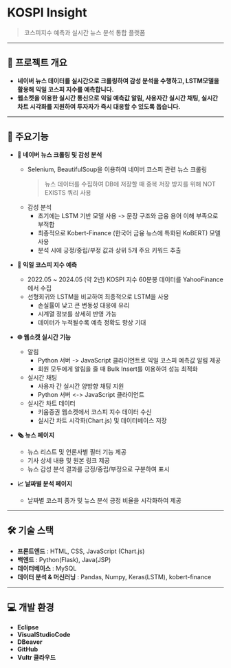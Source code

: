 # KOSPI Insight
> 코스피지수 예측과 실시간 뉴스 분석 통합 플랫폼 <br /> 

-----

## 📝 프로젝트 개요

+ **네이버 뉴스 데이터를 실시간으로 크롤링하여 감성 분석을 수행하고, LSTM모델을 활용해 익일 코스피 지수를 예측합니다.**
+ **웹소켓을 이용한 실시간 통신으로 익일 예측값 알림, 사용자간 실시간 채팅, 실시간 차트 시각화를 지원하여 투자자가 즉시 대응할 수 있도록 돕습니다.**

-----

## 📌 주요기능

- **📰 네이버 뉴스 크롤링 및 감성 분석**
  - Selenium, BeautifulSoup을 이용하여 네이버 코스피 관련 뉴스 크롤링
    > 뉴스 데이터를 수집하여 DB에 저장할 때 중복 저장 방지를 위해 NOT EXISTS 쿼리 사용
  - 감성 분석
    + 초기에는 LSTM 기반 모델 사용 -> 문장 구조와 금융 용어 이해 부족으로 부적합
    + 최종적으로 Kobert-Finance (한국어 금융 뉴스에 특화된 KoBERT) 모델 사용
    + 분석 시에 긍정/중립/부정 값과 상위 5개 주요 키워드 추출

- **🤖 익일 코스피 지수 예측**
  - 2022.05 ~ 2024.05 (약 2년) KOSPI 지수 60분봉 데이터를 YahooFinance에서 수집
  - 선형회귀와 LSTM을 비교하여 최종적으로 LSTM을 사용
    + 손실률이 낮고 큰 변동성 대응에 유리
    + 시계열 정보를 상세히 반영 가능
    + 데이터가 누적될수록 예측 정확도 향상 기대

- **🌐 웹소켓 실시간 기능**
  + 알림
    + Python 서버 -> JavaScript 클라이언트로 익일 코스피 예측값 알림 제공
    + 회원 모두에게 알림을 줄 때 Bulk Insert를 이용하여 성능 최적화
  + 실시간 채팅
    + 사용자 간 실시간 양방향 채팅 지원
    + Python 서버 <-> JavaScript 클라이언트
  + 실시간 차트 데이터
    + 키움증권 웹소켓에서 코스피 지수 데이터 수신
    + 실시간 차트 시각화(Chart.js) 및 데이터베이스 저장

- **🗞️ 뉴스 페이지**
  - 뉴스 리스트 및 언론사별 필터 기능 제공
  - 기사 상세 내용 및 원본 링크 제공
  - 뉴스 감성 분석 결과를 긍정/중립/부정으로 구분하여 표시

- **📈 날짜별 분석 페이지**
  - 날짜별 코스피 종가 및 뉴스 분석 긍정 비율을 시각화하여 제공

-----

## 🛠️ 기술 스택

- **프론트엔드** : HTML, CSS, JavaScript (Chart.js)
- **백엔드** : Python(Flask), Java(JSP)
- **데이터베이스** : MySQL
- **데이터 분석 & 머신러닝** : Pandas, Numpy, Keras(LSTM), kobert-finance

-----

## 💻 개발 환경

- **Eclipse**
- **VisualStudioCode**
- **DBeaver**
- **GitHub**
- **Vultr 클라우드**
